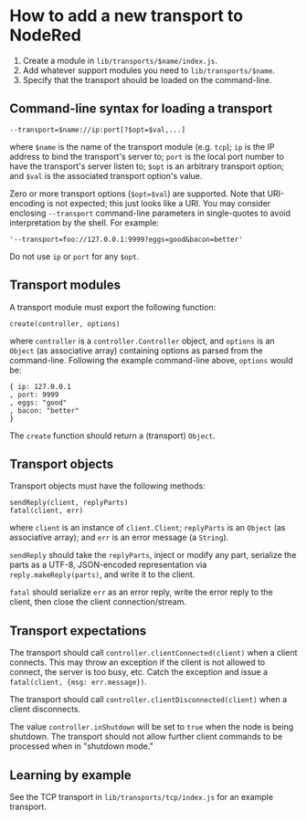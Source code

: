 # How to add a new transport to NodeRed

1. Create a module in `lib/transports/$name/index.js`.
1. Add whatever support modules you need to `lib/transports/$name`.
1. Specify that the transport should be loaded on the command-line.

## Command-line syntax for loading a transport

    --transport=$name://ip:port[?$opt=$val,...]

where `$name` is the name of the transport module (e.g. `tcp`);
`ip` is the IP address to bind the transport's server to;
`port` is the local port number to have the transport's server
listen to; `$opt` is an arbitrary transport option; and `$val`
is the associated transport option's value.

Zero or more transport options (`$opt=$val`) are supported.
Note that URI-encoding is not expected; this just looks like
a URI. You may consider enclosing `--transport` command-line 
parameters in single-quotes to avoid interpretation by the
shell.  For example:

    '--transport=foo://127.0.0.1:9999?eggs=good&bacon=better'

Do not use `ip` or `port` for any `$opt`.

## Transport modules

A transport module must export the following function:

    create(controller, options)

where `controller` is a `controller.Controller` object, and
`options` is an `Object` (as associative array) containing options
as parsed from the command-line.  Following the example command-line
above, `options` would be:

    { ip: 127.0.0.1
    , port: 9999
    , eggs: "good"
    , bacon: "better"
    }

The `create` function should return a (transport) `Object`.

## Transport objects

Transport objects must have the following methods:

    sendReply(client, replyParts)
    fatal(client, err)

where `client` is an instance of `client.Client`; `replyParts` is
an `Object` (as associative array); and `err` is an error message 
(a `String`).

`sendReply` should take the `replyParts`, inject or modify any 
part, serialize the parts as a UTF-8, JSON-encoded representation
via `reply.makeReply(parts)`, and write it to the client.  

`fatal` should serialize `err` as an error reply, write the error
reply to the client, then close the client connection/stream.

## Transport expectations

The transport should call `controller.clientConnected(client)` when
a client connects.  This may throw an exception if the client is not
allowed to connect, the server is too busy, etc.  Catch the exception
and issue a `fatal(client, {msg: err.message})`.

The transport should call `controller.clientDisconnected(client)` when
a client disconnects.

The value `controller.inShutdown` will be set to `true` when the node is being
shutdown.  The transport should not allow further client commands to be
processed when in "shutdown mode."

## Learning by example

See the TCP transport in `lib/transports/tcp/index.js` for an example
transport.

